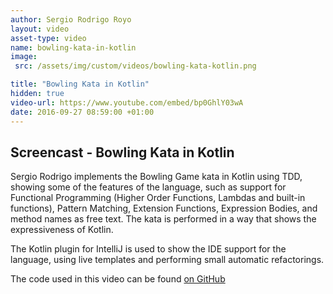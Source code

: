 ```yaml
---
author: Sergio Rodrigo Royo
layout: video
asset-type: video
name: bowling-kata-in-kotlin
image:
 src: /assets/img/custom/videos/bowling-kata-kotlin.png

title: "Bowling Kata in Kotlin"
hidden: true
video-url: https://www.youtube.com/embed/bp0GhlY03wA
date: 2016-09-27 08:59:00 +01:00
---
```



## Screencast - Bowling Kata in Kotlin

Sergio Rodrigo implements the Bowling Game kata in Kotlin using TDD, showing some of the features of the language, such as support for Functional Programming (Higher Order Functions, Lambdas and built-in functions), Pattern Matching, Extension Functions, Expression Bodies, and method names as free text. The kata is performed in a way that shows the expressiveness of Kotlin.

The Kotlin plugin for IntelliJ is used to show the IDE support for the language, using live templates and performing small automatic refactorings.

The code used in this video can be found [on GitHub](https://github.com/codurance/bowling_game_kata)
